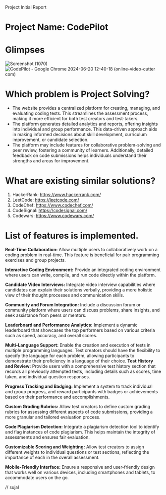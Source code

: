 Project Initial Report

# Project Name: CodePilot
# Glimpses
![Screenshot (1070)](https://github.com/Hritik262/CodePilot/assets/122631279/cce5462e-e55d-438d-be1c-51f9985dbb59)
![CodePilot - Google Chrome 2024-06-20 12-40-18 (online-video-cutter com)](https://github.com/Hritik262/CodePilot/assets/122631279/6d2fd574-9dc7-4c83-a6e2-03e0157efb99)

# Which problem is Project Solving?
- The website provides a centralized platform for creating, managing, and evaluating coding tests. This streamlines the assessment process, making it more efficient for both test creators and test-takers.
- The platform generates detailed analytics and reports, offering insights into individual and group performance. This data-driven approach aids in making informed decisions about skill development, curriculum improvement, or candidate selection.
- The platform may include features for collaborative problem-solving and peer review, fostering a community of learners. Additionally, detailed feedback on code submissions helps individuals understand their strengths and areas for improvement.

# What are existing similar solutions?
1.	HackerRank: https://www.hackerrank.com/
2.	LeetCode: https://leetcode.com/
3.	CodeChef: https://www.codechef.com/
4.	CodeSignal: https://codesignal.com/
5.	Codewars: https://www.codewars.com/


# List of features is implemented.
**Real-Time Collaboration:** Allow multiple users to collaboratively work on a coding problem in real-time. This feature is beneficial for pair programming exercises and group projects.

**Interactive Coding Environment:** Provide an integrated coding environment where users can write, compile, and run code directly within the platform.

**Candidate Video Interviews:** Integrate video interview capabilities where candidates can explain their solutions verbally, providing a more holistic view of their thought processes and communication skills.

**Community and Forum Integration:** Include a discussion forum or community platform where users can discuss problems, share insights, and seek assistance from peers or mentors.

**Leaderboard and Performance Analytics:** Implement a dynamic leaderboard that showcases the top performers based on various criteria such as speed, accuracy, and overall scores.

**Multi-Language Support:** Enable the creation and execution of tests in multiple programming languages. Test creators should have the flexibility to specify the language for each problem, allowing participants to demonstrate their proficiency in a language of their choice.
**Test History and Review:** Provide users with a comprehensive test history section that records all previously attempted tests, including details such as scores, time taken, and individual question responses.

**Progress Tracking and Badging:** Implement a system to track individual and group progress, and reward participants with badges or achievements based on their performance and accomplishments.

**Custom Grading Rubrics:** Allow test creators to define custom grading rubrics for assessing different aspects of code submissions, providing a more granular and tailored evaluation process.

**Code Plagiarism Detection:** Integrate a plagiarism detection tool to identify and flag instances of code plagiarism. This helps maintain the integrity of assessments and ensures fair evaluation.

**Customizable Scoring and Weighting:** Allow test creators to assign different weights to individual questions or test sections, reflecting the importance of each in the overall assessment.

**Mobile-Friendly Interface:** Ensure a responsive and user-friendly design that works well on various devices, including smartphones and tablets, to accommodate users on the go.


// sujal
